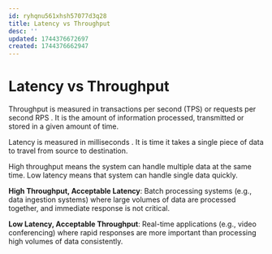 ```yaml
---
id: ryhqnu561xhsh57077d3q28
title: Latency vs Throughput
desc: ''
updated: 1744376672697
created: 1744376662947
---
```


# Latency vs Throughput

Throughput is measured in transactions per second (TPS) or requests per second RPS . It is the amount of information processed, transmitted or stored in a given amount of time.

Latency is measured in milliseconds . It is time it takes a single piece of data to travel from source to destination.

High throughput means the system can handle multiple data at the same time. Low latency means that system can handle single data quickly.


**High Throughput, Acceptable Latency**: Batch processing systems (e.g., data ingestion systems) where large volumes of data are processed together, and immediate response is not critical.  

**Low Latency, Acceptable Throughput**: Real-time applications (e.g., video conferencing) where rapid responses are more important than processing high volumes of data consistently.